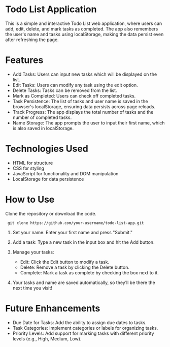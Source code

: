 # Todo List Application
This is a simple and interactive Todo List web application, where users can add, edit, delete, and mark tasks as completed. The app also remembers the user's name and tasks using localStorage, making the data persist even after refreshing the page.

# Features
- Add Tasks: Users can input new tasks which will be displayed on the list.
- Edit Tasks: Users can modify any task using the edit option.
- Delete Tasks: Tasks can be removed from the list.
- Mark as Completed: Users can check off completed tasks.
- Task Persistence: The list of tasks and user name is saved in the browser's localStorage, ensuring data persists across page reloads.
- Track Progress: The app displays the total number of tasks and the number of completed tasks.
- Name Storage: The app prompts the user to input their first name, which is also saved in localStorage.

# Technologies Used
- HTML for structure
- CSS for styling
- JavaScript for functionality and DOM manipulation
- LocalStorage for data persistence

# How to Use
Clone the repository or download the code.

``` git clone https://github.com/your-username/todo-list-app.git```
1. Set your name: Enter your first name and press "Submit."

2. Add a task: Type a new task in the input box and hit the Add button.

3. Manage your tasks:
     - Edit: Click the Edit button to modify a task.
     - Delete: Remove a task by clicking the Delete button.
     - Complete: Mark a task as complete by checking the box next to it.

4. Your tasks and name are saved automatically, so they’ll be there the next time you visit!


# Future Enhancements
- Due Date for Tasks: Add the ability to assign due dates to tasks.
- Task Categories: Implement categories or labels for organizing tasks.
- Priority Levels: Add support for marking tasks with different priority levels (e.g., High, Medium, Low).
